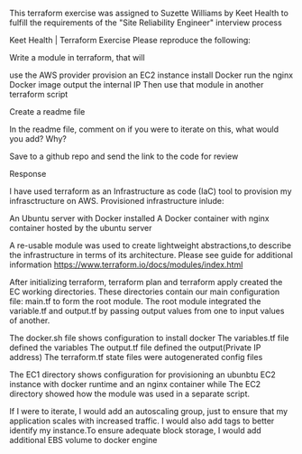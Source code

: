 This terraform exercise was assigned to Suzette Williams by Keet Health to fulfill the requirements of the "Site Reliability Engineer" interview process

Keet Health | Terraform Exercise
Please reproduce the following:

Write a module in terraform, that will

use the AWS provider
provision an EC2 instance
install Docker
run the nginx Docker image
output the internal IP
Then use that module in another terraform script

Create a readme file

In the readme file, comment on if you were to iterate on this, what would you add? Why?

Save to a github repo and send the link to the code for review

Response

I have used terraform as an Infrastructure as code (IaC) tool to provision my infrasctructure on AWS. Provisioned infrastructure inlude:

An Ubuntu server with Docker installed
A Docker container with nginx container hosted by the ubuntu server

A re-usable module was used to create lightweight abstractions,to describe the infrastructure in terms of its architecture. Please see guide for additional information https://www.terraform.io/docs/modules/index.html

After initializing terraform, terraform plan and terraform apply created the EC working directories. These directories contain our main configuration file: main.tf to form the root module. The root module integrated the variable.tf and output.tf by passing output values from one to input values of another.

The docker.sh file shows configuration to install docker
The variables.tf file defined the variables
The output.tf file defined the output(Private IP address)
The terraform.tf state files were autogenerated config files

The EC1 directory shows configuration for provisioning an ubunbtu EC2 instance with docker runtime and an nginx container while The EC2 directory showed how the module was used in a separate script.

If I were to iterate, I would add an autoscaling group, just to ensure that my application scales with increased traffic. I would also add tags to better identify my instance.To ensure adequate block storage, I would add additional EBS volume to docker engine
